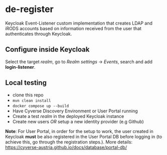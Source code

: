 # de-register
Keycloak Event-Listener custom implementation that creates LDAP and iRODS accounts based on information received from the user that authenticates through Keycloak.

## Configure inside Keycloak
Select the target _realm_, go to _Realm settings_ -> _Events_, search and add **login-listener**. 

## Local testing
- clone this repo
- ``mvn clean install``
- ``docker compose up --build``
- Have Cyverse Discovery Environment or User Portal running
- Create a test _realm_ in the deployed Keycloak instance
- Create new users _OR_ setup a new identity provider (e.g Github)

**Note**: For User Portal, in order for the setup to work, the user created in Keycloak **must** be also registered in the User Portal DB before logging in (to achieve this, go through the registration steps.). More details: https://cyverse-austria.github.io/docs/database/portal-db/


